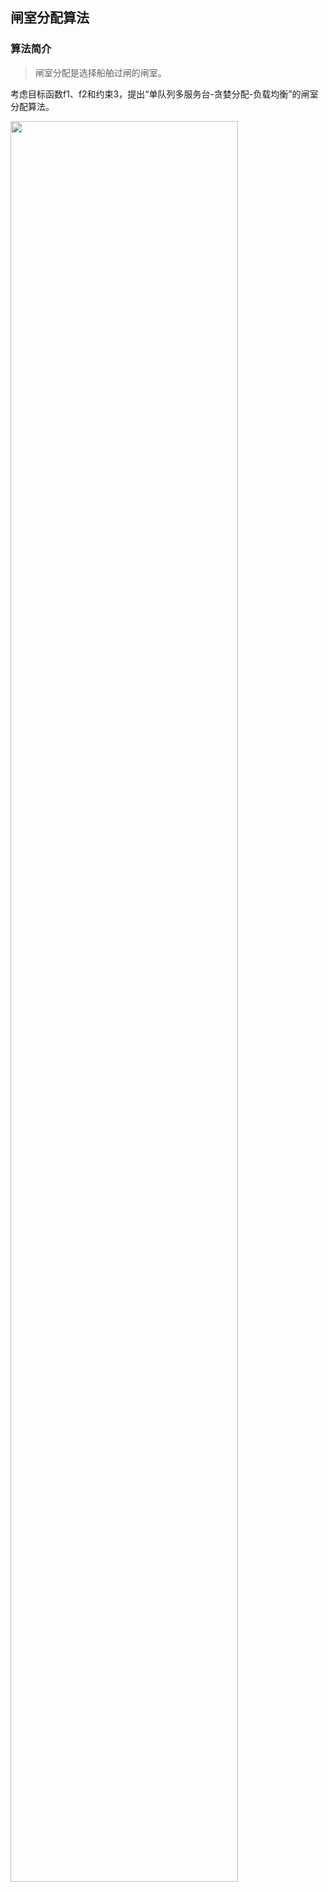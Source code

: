 ## 闸室分配算法

### 算法简介

> 闸室分配是选择船舶过闸的闸室。  

考虑目标函数f1、f2和约束3，提出“单队列多服务台-贪婪分配-负载均衡”的闸室分配算法。  

<img src="https://gitee.com/jackfrued/mypic/raw/master/20210816232538.png" width="85%">
